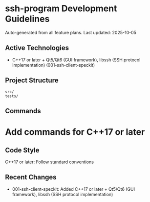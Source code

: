 # ssh-program Development Guidelines

Auto-generated from all feature plans. Last updated: 2025-10-05

## Active Technologies
- C++17 or later + Qt5/Qt6 (GUI framework), libssh (SSH protocol implementation) (001-ssh-client-speckit)

## Project Structure
```
src/
tests/
```

## Commands
# Add commands for C++17 or later

## Code Style
C++17 or later: Follow standard conventions

## Recent Changes
- 001-ssh-client-speckit: Added C++17 or later + Qt5/Qt6 (GUI framework), libssh (SSH protocol implementation)

<!-- MANUAL ADDITIONS START -->
<!-- MANUAL ADDITIONS END -->